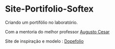 # Site-Portifolio-Softex
Criando um portifólio no laboratório. 


Com a mentoria do melhor professor [Augusto Cesar](https://github.com/augustocesarfmo) 

Site de inspiração e modelo : [Dopefolio](https://dopefolio.netlify.app/)